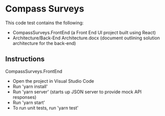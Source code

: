 # Compass Surveys

This code test contains the following:

- CompassSurveys.FrontEnd (a Front End UI project built using React)
- Architecture/Back-End Architecture.docx (document outlining solution architecture for the back-end)

## Instructions

CompassSurveys.FrontEnd

- Open the project in Visual Studio Code
- Run 'yarn install'
- Run 'yarn server' (starts up JSON server to provide mock API responses)
- Run 'yarn start'
- To run unit tests, run 'yarn test'
